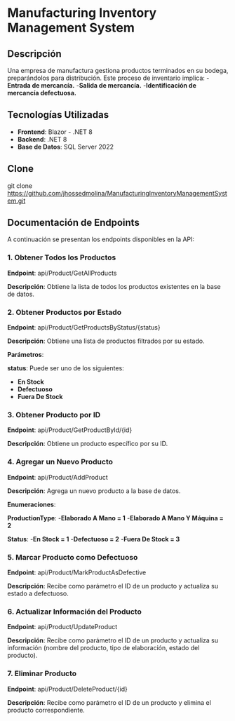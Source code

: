 # Manufacturing Inventory Management System

## Descripción

Una empresa de manufactura gestiona productos terminados en su bodega, preparándolos para distribución. Este proceso de inventario implica:
-**Entrada de mercancía.**
-**Salida de mercancía.**
-**Identificación de mercancía defectuosa.**

## Tecnologías Utilizadas

- **Frontend**: Blazor - .NET 8
- **Backend**: .NET 8
- **Base de Datos**: SQL Server 2022

## Clone

git clone https://github.com/jhossedmolina/ManufacturingInventoryManagementSystem.git

## Documentación de Endpoints

A continuación se presentan los endpoints disponibles en la API:

### 1. Obtener Todos los Productos

**Endpoint**: api/Product/GetAllProducts


**Descripción**: Obtiene la lista de todos los productos existentes en la base de datos.

### 2. Obtener Productos por Estado

**Endpoint**: api/Product/GetProductsByStatus/{status}


**Descripción**: Obtiene una lista de productos filtrados por su estado.


**Parámetros**:


**status**: Puede ser uno de los siguientes:
- **En Stock**
- **Defectuoso**
- **Fuera De Stock**

### 3. Obtener Producto por ID

**Endpoint**: api/Product/GetProductById/{id}


**Descripción**: Obtiene un producto específico por su ID.

### 4. Agregar un Nuevo Producto

**Endpoint**: api/Product/AddProduct


**Descripción**: Agrega un nuevo producto a la base de datos.

**Enumeraciones**:


**ProductionType**:
-**Elaborado A Mano = 1**
-**Elaborado A Mano Y Máquina = 2**


**Status**:
-**En Stock = 1**
-**Defectuoso = 2**
-**Fuera De Stock = 3**

### 5. Marcar Producto como Defectuoso

**Endpoint**: api/Product/MarkProductAsDefective


**Descripción**: Recibe como parámetro el ID de un producto y actualiza su estado a defectuoso.

### 6. Actualizar Información del Producto

**Endpoint**: api/Product/UpdateProduct


**Descripción**: Recibe como parámetro el ID de un producto y actualiza su información (nombre del producto, tipo de elaboración, estado del producto).

### 7. Eliminar Producto

**Endpoint**: api/Product/DeleteProduct/{id}


**Descripción**: Recibe como parámetro el ID de un producto y elimina el producto correspondiente.